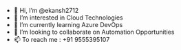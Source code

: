 - 👋 Hi, I’m @ekansh2712
- 👀 I’m interested in Cloud Technologies
- 🌱 I’m currently learning Azure DevOps
- 💞️ I’m looking to collaborate on Automation Opportunities
- 📫 To reach me : +91 9555395107

<!---
ekansh2712/ekansh2712 is a ✨ special ✨ repository because its `README.md` (this file) appears on your GitHub profile.
You can click the Preview link to take a look at your changes.
--->
